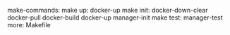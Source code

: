 make-commands:
	make up: docker-up
	make init: docker-down-clear docker-pull docker-build docker-up manager-init
	make test: manager-test
more: Makefile	